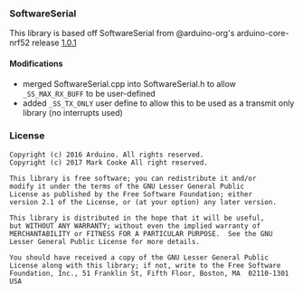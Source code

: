 ### SoftwareSerial

This library is based off SoftwareSerial from @arduino-org's arduino-core-nrf52 release [1.0.1](https://github.com/arduino-org/arduino-core-nrf52/releases/tag/1.0.1)

#### Modifications
* merged SoftwareSerial.cpp into SoftwareSerial.h to allow ```_SS_MAX_RX_BUFF``` to be user-defined
* added ```_SS_TX_ONLY``` user define to allow this to be used as a transmit only library (no interrupts used)

### License

```
Copyright (c) 2016 Arduino. All rights reserved.
Copyright (c) 2017 Mark Cooke All right reserved.

This library is free software; you can redistribute it and/or
modify it under the terms of the GNU Lesser General Public
License as published by the Free Software Foundation; either
version 2.1 of the License, or (at your option) any later version.

This library is distributed in the hope that it will be useful,
but WITHOUT ANY WARRANTY; without even the implied warranty of
MERCHANTABILITY or FITNESS FOR A PARTICULAR PURPOSE.  See the GNU
Lesser General Public License for more details.

You should have received a copy of the GNU Lesser General Public
License along with this library; if not, write to the Free Software
Foundation, Inc., 51 Franklin St, Fifth Floor, Boston, MA  02110-1301  USA